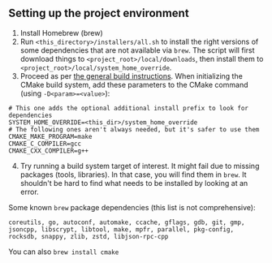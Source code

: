 ## Setting up the project environment

1. Install Homebrew (brew)
2. Run `<this_directory>/installers/all.sh` to install the right versions of some dependencies that are not available via `brew`. The script will first download things to `<project_root>/local/downloads`, then install them to `<project_root>/local/system_home_override`.
3. Proceed as per [the general build instructions](../../doc/building.md). When initializing the CMake build system, add these parameters to the CMake command (using `-D<param>=<value>`):
```
# This one adds the optional additional install prefix to look for dependencies
SYSTEM_HOME_OVERRIDE=<this_dir>/system_home_override
# The following ones aren't always needed, but it's safer to use them 
CMAKE_MAKE_PROGRAM=make
CMAKE_C_COMPILER=gcc
CMAKE_CXX_COMPILER=g++
```
4. Try running a build system target of interest. It might fail due to missing packages (tools, libraries). In that case, you will find them in `brew`. It shouldn't be hard to find what needs to be installed by looking at an error.

Some known `brew` package dependencies (this list is not comprehensive):
```
coreutils, go, autoconf, automake, ccache, gflags, gdb, git, gmp, 
jsoncpp, libscrypt, libtool, make, mpfr, parallel, pkg-config,
rocksdb, snappy, zlib, zstd, libjson-rpc-cpp
```
You can also `brew install cmake`
